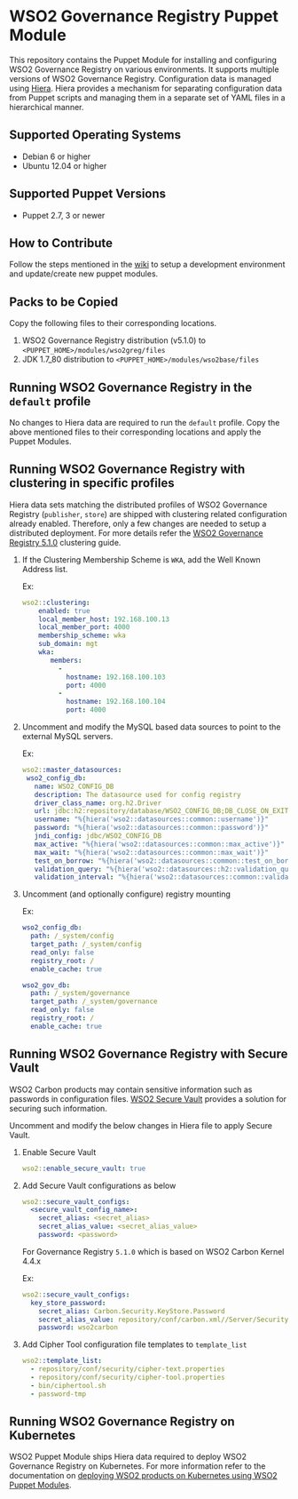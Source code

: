 # WSO2 Governance Registry Puppet Module

This repository contains the Puppet Module for installing and configuring WSO2 Governance Registry on various environments. It supports multiple versions of WSO2 Governance Registry. Configuration data is managed using [Hiera](http://docs.puppetlabs.com/hiera/1/). Hiera provides a mechanism for separating configuration data from Puppet scripts and managing them in a separate set of YAML files in a hierarchical manner.

## Supported Operating Systems

- Debian 6 or higher
- Ubuntu 12.04 or higher

## Supported Puppet Versions

- Puppet 2.7, 3 or newer

## How to Contribute
Follow the steps mentioned in the [wiki](https://github.com/wso2/puppet-modules/wiki) to setup a development environment and update/create new puppet modules.

## Packs to be Copied

Copy the following files to their corresponding locations.

1. WSO2 Governance Registry distribution (v5.1.0) to `<PUPPET_HOME>/modules/wso2greg/files`
2. JDK 1.7_80 distribution to `<PUPPET_HOME>/modules/wso2base/files`

## Running WSO2 Governance Registry in the `default` profile
No changes to Hiera data are required to run the `default` profile.  Copy the above mentioned files to their corresponding locations and apply the Puppet Modules.

## Running WSO2 Governance Registry with clustering in specific profiles
Hiera data sets matching the distributed profiles of WSO2 Governance Registry (`publisher`, `store`) are shipped with clustering related configuration already enabled. Therefore, only a few changes are needed to setup a distributed deployment.
For more details refer the [WSO2 Governance Registry 5.1.0](https://docs.wso2.com/display/CLUSTER44x/Clustering+Governance+Registry) clustering guide.

1. If the Clustering Membership Scheme is `WKA`, add the Well Known Address list.

   Ex:
    ```yaml
    wso2::clustering:
        enabled: true
        local_member_host: 192.168.100.13
        local_member_port: 4000
        membership_scheme: wka
        sub_domain: mgt
        wka:
           members:
             -
               hostname: 192.168.100.103
               port: 4000
             -
               hostname: 192.168.100.104
               port: 4000
    ```

2. Uncomment and modify the MySQL based data sources to point to the external MySQL servers.

   Ex:
    ```yaml
    wso2::master_datasources:
     wso2_config_db:
       name: WSO2_CONFIG_DB
       description: The datasource used for config registry
       driver_class_name: org.h2.Driver
       url: jdbc:h2:repository/database/WSO2_CONFIG_DB;DB_CLOSE_ON_EXIT=FALSE;LOCK_TIMEOUT=60000
       username: "%{hiera('wso2::datasources::common::username')}"
       password: "%{hiera('wso2::datasources::common::password')}"
       jndi_config: jdbc/WSO2_CONFIG_DB
       max_active: "%{hiera('wso2::datasources::common::max_active')}"
       max_wait: "%{hiera('wso2::datasources::common::max_wait')}"
       test_on_borrow: "%{hiera('wso2::datasources::common::test_on_borrow')}"
       validation_query: "%{hiera('wso2::datasources::h2::validation_query')}"
       validation_interval: "%{hiera('wso2::datasources::common::validation_interval')}"

    ```

3. Uncomment (and optionally configure) registry mounting

   Ex:
    ```yaml
    wso2_config_db:
      path: /_system/config
      target_path: /_system/config
      read_only: false
      registry_root: /
      enable_cache: true

    wso2_gov_db:
      path: /_system/governance
      target_path: /_system/governance
      read_only: false
      registry_root: /
      enable_cache: true
    ```

## Running WSO2 Governance Registry with Secure Vault
WSO2 Carbon products may contain sensitive information such as passwords in configuration files. [WSO2 Secure Vault](https://docs.wso2.com/display/Carbon444/Securing+Passwords+in+Configuration+Files) provides a solution for securing such information.

Uncomment and modify the below changes in Hiera file to apply Secure Vault.

1. Enable Secure Vault

    ```yaml
    wso2::enable_secure_vault: true
    ```

2. Add Secure Vault configurations as below

    ```yaml
    wso2::secure_vault_configs:
      <secure_vault_config_name>:
        secret_alias: <secret_alias>
        secret_alias_value: <secret_alias_value>
        password: <password>
    ```

    For Governance Registry `5.1.0` which is based on WSO2 Carbon Kernel 4.4.x

    Ex:
    ```yaml
    wso2::secure_vault_configs:
      key_store_password:
        secret_alias: Carbon.Security.KeyStore.Password
        secret_alias_value: repository/conf/carbon.xml//Server/Security/KeyStore/Password,false
        password: wso2carbon
    ```

3. Add Cipher Tool configuration file templates to `template_list`

    ```yaml
    wso2::template_list:
      - repository/conf/security/cipher-text.properties
      - repository/conf/security/cipher-tool.properties
      - bin/ciphertool.sh
      - password-tmp
    ```
## Running WSO2 Governance Registry on Kubernetes
WSO2 Puppet Module ships Hiera data required to deploy WSO2 Governance Registry on Kubernetes. For more information refer to the documentation on [deploying WSO2 products on Kubernetes using WSO2 Puppet Modules](https://docs.wso2.com/display/PM200/Deploying+WSO2+Products+on+Kubernetes+Using+WSO2+Puppet+Modules).
